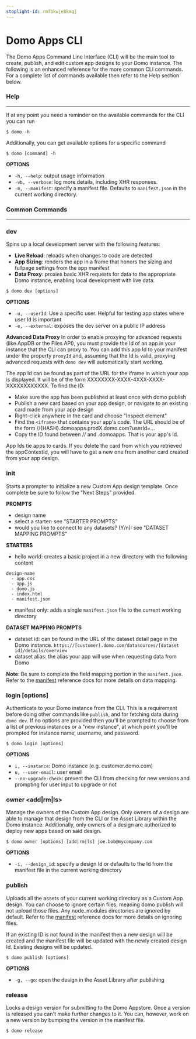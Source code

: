 ```yaml
---
stoplight-id: rmfbkwje8kmqj
---
```


# Domo Apps CLI

The Domo Apps Command Line Interface (CLI) will be the main tool to create, publish, and edit custom app designs to your Domo instance. The following is an enhanced reference for the more common CLI commands. For a complete list of commands available then refer to the Help section below.

### Help
---
If at any point you need a reminder on the available commands for the CLI you can run

```
$ domo -h
```

Additionally, you can get available options for a specific command

```
$ domo [command] -h
```

**OPTIONS**
* `-h, --help`: output usage information
* `-vb, --verbose`: log more details, including XHR responses.
* `-m, --manifest`: specify a manifest file. Defaults to `manifest.json` in the current working directory.


### Common Commands
---
### dev

Spins up a local development server with the following features:

  * **Live Reload**: reloads when changes to code are detected
  * **App Sizing**: renders the app in a frame that honors the sizing and fullpage settings from the app manifest
  * **Data Proxy**: proxies basic XHR requests for data to the appropriate Domo instance, enabling local development with live data.

```
$ domo dev [options]
```

**OPTIONS**
* `-u, --userId`: Use a specific user. Helpful for testing app states where user Id is important
* `-e, --external`: exposes the dev server on a public IP address

**Advanced Data Proxy**
In order to enable proxying for advanced requests (like AppDB or the Files API), you must provide the Id of an app in your instance that the CLI can proxy to. You can add this app Id to your manifest under the property `proxyId` and, assuming that the Id is valid, proxying advanced requests with `domo dev` will automatically start working.

The app Id can be found as part of the URL for the iframe in which your app is displayed. It will be of the form XXXXXXXX-XXXX-4XXX-XXXX-XXXXXXXXXXXX. To find the ID:

* Make sure the app has been published at least once with domo publish
* Publish a new card based on your app design, or navigate to an existing card made from your app design
* Right-click anywhere in the card and choose "Inspect element"
* Find the `<iframe>` that contains your app's code. The URL should be of the form //{HASH}.domoapps.prodX.domo.com?userId=...
* Copy the ID found between // and .domoapps. That is your app's Id.

App Ids tie apps to cards. If you delete the card from which you retrieved the appContextId, you will have to get a new one from another card created from your app design.

### init

Starts a prompter to initialize a new Custom App design template. Once complete be sure to follow the "Next Steps" provided.

**PROMPTS**
* design name
* select a starter: see "STARTER PROMPTS"
* would you like to connect to any datasets? (Y/n): see "DATASET MAPPING PROMPTS"

**STARTERS**
* hello world: creates a basic project in a new directory with the following content

```
design-name
  - app.css
  - app.js
  - domo.js
  - index.html
  - manifest.json
```

* manifest only: adds a single `manifest.json` file to the current working directory

**DATASET MAPPING PROMPTS**
* dataset id: can be found in the URL of the dataset detail page in the Domo instance. `https://[customer].domo.com/datasources/[dataset id]/details/overview`
* dataset alias: the alias your app will use when requesting data from Domo

**Note**: Be sure to complete the field mapping portion in the `manifest.json`. Refer to the [manifest](../Guides/manifest.md#mapping) reference docs for more details on data mapping.

### login [options]

Authenticate to your Domo instance from the CLI. This is a requirement before doing other commands like `publish`, and for fetching data during `domo dev`. If no options are provided then you'll be prompted to choose from a list of previous instances or a "new instance", at which point you'll be prompted for instance name, username, and password.

```
$ domo login [options]
```

**OPTIONS**
* `i, --instance`: Domo instance (e.g. customer.domo.com)
* `u, --user-email`: user email
* `--no-upgrade-check`: prevent the CLI from checking for new versions and prompting for user input to upgrade or not

### owner <add|rm|ls>

Manage the owners of the Custom App design. Only owners of a design are able to manage that design from the CLI or the Asset Library within the Domo instance. Additionally, only owners of a design are authorized to deploy new apps based on said design.

```
$ domo owner [options] [add|rm|ls] joe.bob@mycompany.com
```

**OPTIONS**
* `-i, --design_id`: specify a design Id or defaults to the Id from the manifest file in the current working directory

### publish 

Uploads all the assets of your current working directory as a Custom App design. You can choose to ignore certain files, meaning domo publish will not upload those files. Any node_modules directories are ignored by default. Refer to the [manifest](../Guides/manifest.md#ignore) reference docs for more details on ignoring files.

If an existing ID is not found in the manifest then a new design will be created and the manifest file will be updated with the newly created design Id. Existing designs will be updated.

```
$ domo publish [options]
```

**OPTIONS**
* `-g, --go`: open the design in the Asset Library after publishing

### release

Locks a design version for submitting to the Domo Appstore. Once a version is released you can't make further changes to it. You can, however, work on a new version by bumping the version in the manifest file. 

```
$ domo release
```